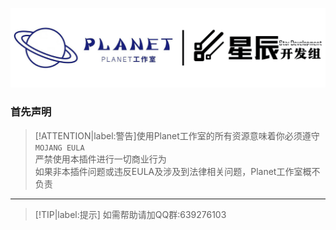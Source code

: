 ![](imgs/星辰.png)
### 首先声明

> [!ATTENTION|label:警告]使用Planet工作室的所有资源意味着你必须遵守
`MOJANG EULA`  
严禁使用本插件进行一切商业行为  
如果非本插件问题或违反EULA及涉及到法律相关问题，Planet工作室概不负责
----
> [!TIP|label:提示] 如需帮助请加QQ群:639276103